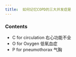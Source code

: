 ```yaml
---
title:  如何记忆COPD的三大并发症是
--- 
```


### Contents
- C for circulation 右心功能不全
- O for Oxygen 低氧血症
- P for pneumothorax 气胸


